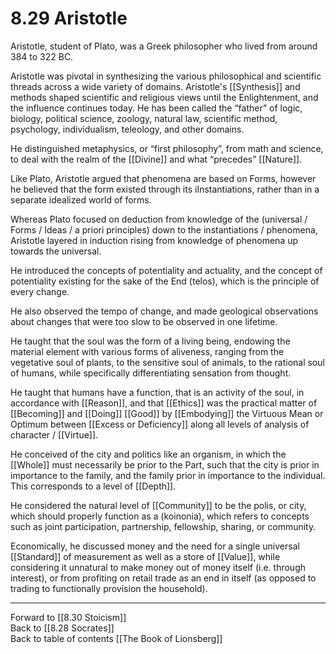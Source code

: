 # 8.29 Aristotle

Aristotle, student of Plato, was a Greek philosopher who lived from around 384 to 322 BC. 

Aristotle was pivotal in synthesizing the various philosophical and scientific threads across a wide variety of domains. Aristotle's [[Synthesis]] and methods shaped scientific and religious views until the Enlightenment, and the influence continues today. He has been called the “father” of logic, biology, political science, zoology, natural law, scientific method, psychology, individualism, teleology, and other domains. 

He distinguished metaphysics, or “first philosophy”, from math and science, to deal with the realm of the [[Divine]] and what “precedes” [[Nature]]. 

Like Plato, Aristotle argued that phenomena are based on Forms, however he believed that the form existed through its iInstantiations, rather than in a separate idealized world of forms. 

Whereas Plato focused on deduction from knowledge of the (universal / Forms / Ideas / a priori principles) down to the instantiations / phenomena, Aristotle layered in induction rising from knowledge of phenomena up towards the universal. 

He introduced the concepts of potentiality and actuality, and the concept of potentiality existing for the sake of the End (telos), which is the principle of every change. 

He also observed the tempo of change, and made geological observations about changes that were too slow to be observed in one lifetime. 

He taught that the soul was the form of a living being, endowing the material element with various forms of aliveness, ranging from the vegetative soul of plants, to the sensitive soul of animals, to the rational soul of humans, while specifically differentiating sensation from thought. 

He taught that humans have a function, that is an activity of the soul, in accordance with [[Reason]], and that [[Ethics]] was the practical matter of [[Becoming]] and [[Doing]] [[Good]] by [[Embodying]] the Virtuous Mean or Optimum between [[Excess or Deficiency]] along all levels of analysis of character / [[Virtue]]. 

He conceived of the city and politics like an organism, in which the [[Whole]] must necessarily be prior to the Part, such that the city is prior in importance to the family, and the family prior in importance to the individual. This corresponds to a level of [[Depth]]. 

He considered the natural level of [[Community]] to be the polis, or city, which should properly function as a (koinonia), which refers to concepts such as joint participation, partnership, fellowship, sharing, or community. 

Economically, he discussed money and the need for a single universal [[Standard]] of measurement as well as a store of [[Value]], while considering it unnatural to make money out of money itself (i.e. through interest), or from profiting on retail trade as an end in itself (as opposed to trading to functionally provision the household). 

___

Forward to [[8.30 Stoicism]]      
Back to [[8.28 Socrates]]              
Back to table of contents [[The Book of Lionsberg]]  
